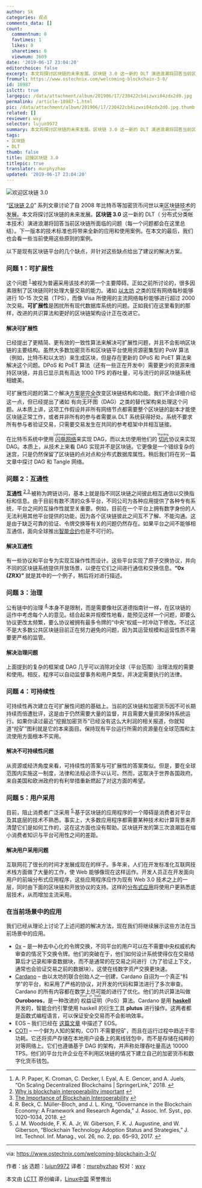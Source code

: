 ```yaml
---
author: Sk
categories: 观点
comments_data: []
count:
  commentnum: 0
  favtimes: 1
  likes: 0
  sharetimes: 0
  viewnum: 3609
date: '2019-06-17 23:04:20'
editorchoice: false
excerpt: 本文将探讨区块链的未来发展。区块链 3.0 这一新的 DLT 演进浪潮将回答当前区块链所面临的问题
fromurl: https://www.ostechnix.com/welcoming-blockchain-3-0/
id: 10987
islctt: true
largepic: /data/attachment/album/201906/17/230422cb4izwxi04zdx2d0.jpg
permalink: /article-10987-1.html
pic: /data/attachment/album/201906/17/230422cb4izwxi04zdx2d0.jpg.thumb.jpg
related: []
reviewer: wxy
selector: lujun9972
summary: 本文将探讨区块链的未来发展。区块链 3.0 这一新的 DLT 演进浪潮将回答当前区块链所面临的问题
tags:
- 区块链
- DLT
thumb: false
title: 迎接区块链 3.0
titlepic: true
translator: murphyzhao
updated: '2019-06-17 23:04:20'
---
```


![欢迎区块链 3.0](/data/attachment/album/201906/17/230422cb4izwxi04zdx2d0.jpg)


“[区块链 2.0](/article-10650-1.html)” 系列文章讨论了自 2008 年比特币等加密货币问世以来区块链技术的发展。本文将探讨区块链的未来发展。**区块链 3.0** 这一新的 DLT（<ruby> 分布式分类帐本技术 <rt>  Distributed Ledger Technology </rt></ruby>）演进浪潮将回答当前区块链所面临的问题（每一个问题都会在这里总结）。下一版本的技术标准也将带来全新的应用和使用案例。在本文的最后，我们也会看一些当前使用这些原则的案例。


以下是现有区块链平台的几个缺点，并针对这些缺点给出了建议的解决方案。


### 问题 1：可扩展性


这个问题 <sup id="fnref1"> <a href="#fn1" rel="footnote">  1 </a></sup>被视为普遍采用该技术的第一个主要障碍。正如之前所讨论的，很多因素限制了区块链同时处理大量交易的能力。诸如 [以太坊](https://www.ostechnix.com/blockchain-2-0-what-is-ethereum/) 之类的现有网络每秒能够进行 10-15 次交易（TPS），而像 Visa 所使用的主流网络每秒能够进行超过 2000 次交易。**可扩展性**是困扰所有现代数据库系统的问题。正如我们在这里看到的那样，改进的共识算法和更好的区块链架构设计正在改进它。


#### 解决可扩展性


已经提出了更精简、更有效的一致性算法来解决可扩展性问题，并且不会影响区块链的主要结构。虽然大多数加密货币和区块链平台使用资源密集型的 PoW 算法（例如，比特币和以太坊）来生成区块，但是存在更新的 DPoS 和 PoET 算法来解决这个问题。DPoS 和 PoET 算法（还有一些正在开发中）需要更少的资源来维持区块链，并且已显示具有高达 1000 TPS 的吞吐量，可与流行的非区块链系统相媲美。


可扩展性问题的第二个解决方案是完全改变区块链结构和功能。我们不会详细介绍这一点，但已经提出了诸如<ruby> 有向无环图 <rt>  Directed Acyclic Graph </rt></ruby>（DAG）之类的替代架构来处理这个问题。从本质上讲，这项工作假设并非所有网络节点都需要整个区块链的副本才能使区块链正常工作，或者并非所有的参与者需要从 DLT 系统获得好处。系统不要求所有参与者验证交易，只需要交易发生在共同的参考框架中并相互链接。


在比特币系统中使用<ruby> <a href="https://cryptoslate.com/beyond-blockchain-directed-acylic-graphs-dag/">  闪电网络 </a> <rt>  Lightning network </rt></ruby>来实现 DAG，而以太坊使用他们的<ruby> <a href="https://github.com/ethereum/wiki/wiki/Sharding-FAQ#introduction">  切片 </a> <rt>  Sharding </rt></ruby> 协议来实现 DAG。本质上，从技术上来看 DAG 实现并不是区块链。它更像是一个错综复杂的迷宫，只是仍然保留了区块链的点对点和分布式数据库属性。稍后我们将在另一篇文章中探讨 DAG 和 Tangle 网络。


### 问题 2：互通性


**互通性**<sup id="fnref2"> <a href="#fn2" rel="footnote">  2 </a></sup> <sup id="fnref3"> <a href="#fn3" rel="footnote">  3 </a></sup> 被称为跨链访问，基本上就是指不同区块链之间彼此相互通信以交换指标和信息。由于目前有数不清的众多平台，不同公司为各种应用提供了各种专有系统，平台之间的互操作性就至关重要。例如，目前在一个平台上拥有数字身份的人无法利用其他平台提供的功能，因为各个区块链彼此之间互不了解、不能沟通。这是由于缺乏可靠的验证、令牌交换等有关的问题仍然存在。如果平台之间不能够相互通信，面向全球推出[智能合约](https://www.ostechnix.com/blockchain-2-0-explaining-smart-contracts-and-its-types/)也是不可行的。


#### 解决互通性


有一些协议和平台专为实现互操作性而设计。这些平台实现了原子交换协议，并向不同的区块链系统提供开放场景，以便在它们之间进行通信和交换信息。**“0x (ZRX)”** 就是其中的一个例子，稍后将对进行描述。


### 问题 3：治理


公有链中的治理 <sup id="fnref4"> <a href="#fn4" rel="footnote">  4 </a></sup> 本身不是限制，而是需要像社区道德指南针一样，在区块链的运作中考虑每个人的意见。结合起来并规模性地看，能预见这样一个问题，即要么协议更改太频繁，要么协议被拥有最多令牌的“中央”权威一时冲动下修改。不过这不是大多数公共区块链目前正在努力避免的问题，因为其运营规模和运营性质不需要更严格的监管。


#### 解决治理问题


上面提到的复杂的框架或 DAG 几乎可以消除对全球（平台范围）治理法规的需要和使用。相反，程序可以自动监督事务和用户类型，并决定需要执行的法律。


### 问题 4：可持续性


可持续性再次建立在可扩展性问题的基础上。当前的区块链和加密货币因不可长期持续而倍遭批评，这是由于仍然需要大量的监督，并且需要大量资源保持系统运行。如果你读过最近“挖掘加密货币”已经没有这么大利润的相关报道，你就知道“挖矿”图利就是它的本来面目。保持现有平台运行所需的资源量在全球范围和主流使用方面根本不实用。


#### 解决不可持续性问题


从资源或经济角度来看，可持续性的答案与可扩展性的答案类似。但是，要在全球范围内实施这一制度，法律和法规必须予以认可。然而，这取决于世界各国政府。来自美国和欧洲政府的有利举措重新燃起了对这方面的希望。


### 问题 5：用户采用


目前，阻止消费者广泛采用 <sup id="fnref5"> <a href="#fn5" rel="footnote">  5 </a></sup> 基于区块链的应用程序的一个障碍是消费者对平台及其底层的技术不熟悉。事实上，大多数应用程序都需要某种技术和计算背景来弄清楚它们是如何工作的，这在这方面也没有帮助。区块链开发的第三次浪潮旨在缩小消费者知识与平台可用性之间的差距。


#### 解决用户采用问题


互联网花了很长的时间才发展成现在的样子。多年来，人们在开发标准化互联网技术栈方面做了大量的工作，使 Web 能够像现在这样运作。开发人员正在开发面向用户的前端分布式应用程序，这些应用程序应作为现有 Web 3.0 技术之上的一层，同时由下面的区块链和开放协议的支持。这样的[分布式应用](https://www.ostechnix.com/blockchain-2-0-explaining-distributed-computing-and-distributed-applications/)将使用户更熟悉底层技术，从而增加主流采用。


### 在当前场景中的应用


我们已经从理论上讨论了上述问题的解决方法，现在我们将继续展示这些方法在当前场景中的应用。


* [0x](https://0x.org/) – 是一种去中心化的令牌交换，不同平台的用户可以在不需要中央权威机构审查的情况下交换令牌。他们的突破在于，他们如何设计系统使得仅在交易结算后才记录和审查数据块，而不是通常的在交易之间进行（为了验证上下文，通常也会验证交易之前的数据块）。这使在线数字资产交换更快速。
* [Cardano](https://www.cardano.org/en/home/) – 由以太坊的联合创始人之一创建，Cardano 自诩为一个真正“科学”的平台，和采用了严格的协议，对开发的代码和算法进行了多次审查。Cardano 的所有内容都在数学上尽可能的进行了优化。他们的共识算法叫做 **Ouroboros**，是一种改进的<ruby> 权益证明 <rt>  Proof of Stake </rt></ruby>（PoS）算法。Cardano 是用 [**haskell**](https://www.ostechnix.com/getting-started-haskell-programming-language/) 开发的，智能合约引擎使用 haskell 的衍生工具 **plutus** 进行操作。这两者都是函数式编程语言，可以保证安全交易而不会影响效率。
* EOS – 我们已经在 [这篇文章](https://www.ostechnix.com/blockchain-2-0-eos-io-is-building-infrastructure-for-developing-dapps/) 中描述了 EOS。
* [COTI](https://coti.io/) – 一个鲜为人知的架构，COTI 不需要挖矿，而且在运行过程中趋近于零功耗。它还将资产存储在本地用户设备上的离线钱包中，而不是存储在纯粹的对等网络上。它们也遵循基于 DAG 的架构，并声称处理吞吐量高达 10000 TPS。他们的平台允许企业在不利用区块链的情况下建立自己的加密货币和数字化货币钱包。




---


1. A. P. Paper, K. Croman, C. Decker, I. Eyal, A. E. Gencer, and A. Juels, “On Scaling Decentralized Blockchains | SpringerLink,” 2018. [↩](#fnref1)
2. [Why is blockchain interoperability important](https://www.capgemini.com/2019/02/can-the-interoperability-of-blockchains-change-the-world/) [↩](#fnref2)
3. [The Importance of Blockchain Interoperability](https://medium.com/wanchain-foundation/the-importance-of-blockchain-interoperability-b6a0bbd06d11) [↩](#fnref3)
4. R. Beck, C. Müller-Bloch, and J. L. King, “Governance in the Blockchain Economy: A Framework and Research Agenda,” J. Assoc. Inf. Syst., pp. 1020–1034, 2018. [↩](#fnref4)
5. J. M. Woodside, F. K. A. Jr, W. Giberson, F. K. J. Augustine, and W. Giberson, “Blockchain Technology Adoption Status and Strategies,” J. Int. Technol. Inf. Manag., vol. 26, no. 2, pp. 65–93, 2017. [↩](#fnref5)




---


via: <https://www.ostechnix.com/welcoming-blockchain-3-0/>


作者：[sk](https://www.ostechnix.com/author/sk/) 选题：[lujun9972](https://github.com/lujun9972) 译者：[murphyzhao](https://github.com/murphyzhao) 校对：[wxy](https://github.com/wxy)


本文由 [LCTT](https://github.com/LCTT/TranslateProject) 原创编译，[Linux中国](https://linux.cn/) 荣誉推出